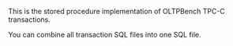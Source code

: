 This is the stored procedure implementation of OLTPBench TPC-C transactions.

You can combine all transaction SQL files into one SQL file.
